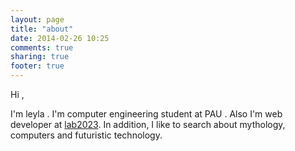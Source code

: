 ```yaml
---
layout: page
title: "about"
date: 2014-02-26 10:25
comments: true
sharing: true
footer: true
---
```

Hi ,

I'm leyla . I'm computer engineering student at PAU . Also I'm web developer at [lab2023](http://www.lab2023.com/). In addition, I like to search about mythology, computers and futuristic technology.
 
